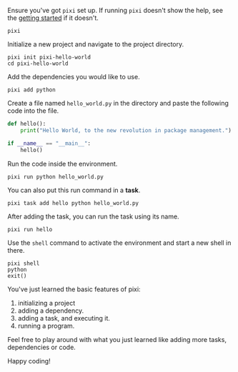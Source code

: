 Ensure you've got `pixi` set up. If running `pixi` doesn't show the help, see the [getting started](index.md) if it doesn't.

```shell
pixi
```

Initialize a new project and navigate to the project directory.

```shell
pixi init pixi-hello-world
cd pixi-hello-world
```

Add the dependencies you would like to use.

```shell
pixi add python
```

Create a file named `hello_world.py` in the directory and paste the following code into the file.

```py title="hello_world.py"
def hello():
    print("Hello World, to the new revolution in package management.")

if __name__ == "__main__":
    hello()
```

Run the code inside the environment.

```shell
pixi run python hello_world.py
```

You can also put this run command in a **task**.

```shell
pixi task add hello python hello_world.py
```

After adding the task, you can run the task using its name.

```shell
pixi run hello
```

Use the `shell` command to activate the environment and start a new shell in there.

```shell
pixi shell
python
exit()
```

You've just learned the basic features of pixi:

1. initializing a project
2. adding a dependency.
2. adding a task, and executing it.
3. running a program.

Feel free to play around with what you just learned like adding more tasks, dependencies or code.

Happy coding!
